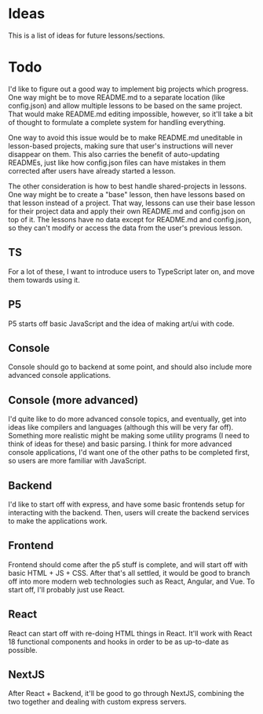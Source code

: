 # Ideas
This is a list of ideas for future lessons/sections.

# Todo
I'd like to figure out a good way to implement big projects which progress. One way might be to move README.md to a separate location (like config.json) and allow multiple lessons to be based on the same project. That would make README.md editing impossible, however, so it'll take a bit of thought to formulate a complete system for handling everything.

One way to avoid this issue would be to make README.md uneditable in lesson-based projects, making sure that user's instructions will never disappear on them. This also carries the benefit of auto-updating READMEs, just like how config.json files can have mistakes in them corrected after users have already started a lesson.

The other consideration is how to best handle shared-projects in lessons. One way might be to create a "base" lesson, then have lessons based on that lesson instead of a project. That way, lessons can use their base lesson for their project data and apply their own README.md and config.json on top of it. The lessons have no data except for README.md and config.json, so they can't modify or access the data from the user's previous lesson.

## TS
For a lot of these, I want to introduce users to TypeScript later on, and move them towards using it.

## P5
P5 starts off basic JavaScript and the idea of making art/ui with code.

## Console
Console should go to backend at some point, and should also include more advanced console applications.

## Console (more advanced)
I'd quite like to do more advanced console topics, and eventually, get into ideas like compilers and languages (although this will be very far off). Something more realistic might be making some utility programs (I need to think of ideas for these) and basic parsing. I think for more advanced console applications, I'd want one of the other paths to be completed first, so users are more familiar with JavaScript.

## Backend
I'd like to start off with express, and have some basic frontends setup for interacting with the backend. Then, users will create the backend services to make the applications work.

## Frontend
Frontend should come after the p5 stuff is complete, and will start off with basic HTML + JS + CSS. After that's all settled, it would be good to branch off into more modern web technologies such as React, Angular, and Vue. To start off, I'll probably just use React.

## React
React can start off with re-doing HTML things in React. It'll work with React 18 functional components and hooks in order to be as up-to-date as possible.

## NextJS
After React + Backend, it'll be good to go through NextJS, combining the two together and dealing with custom express servers.